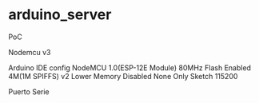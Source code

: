 # arduino_server

PoC

Nodemcu v3 

Arduino IDE config
NodeMCU 1.0(ESP-12E Module)
80MHz
Flash
Enabled
4M(1M SPIFFS)
v2 Lower Memory
Disabled
None
Only Sketch
115200

Puerto Serie 
